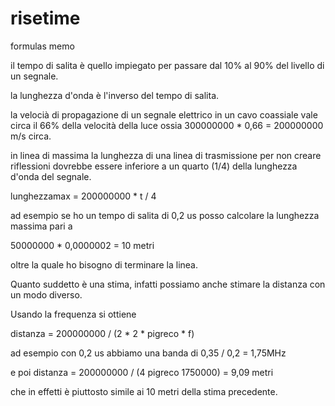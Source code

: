 # risetime
formulas memo


il tempo di salita è quello impiegato per passare dal 10% al 90% del livello di un segnale.

la lunghezza d'onda è l'inverso del tempo di salita.

la velocià di propagazione di un segnale elettrico in un cavo coassiale vale circa il 66% della
velocità della luce ossia 300000000 * 0,66 = 200000000 m/s circa.

in linea di massima la lunghezza di una linea di trasmissione per non creare riflessioni dovrebbe
essere inferiore a un quarto (1/4) della lunghezza d'onda del segnale.

lunghezzamax = 200000000 * t / 4

ad esempio se ho un tempo di salita di 0,2 us posso calcolare la lunghezza massima
pari a

50000000 * 0,0000002 = 10 metri

oltre la quale ho bisogno di terminare la linea.

Quanto suddetto è una stima, infatti possiamo anche stimare la distanza con un modo diverso.

Usando la frequenza si ottiene

distanza = 200000000 / (2 * 2 * pigreco * f)

ad esempio con 0,2 us abbiamo una banda di 0,35 / 0,2 = 1,75MHz

e poi
distanza = 200000000 / (4 pigreco 1750000) = 9,09 metri

che in effetti è piuttosto simile ai 10 metri della stima precedente.
